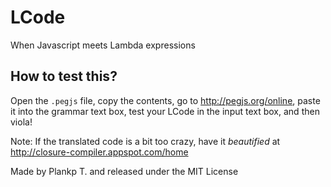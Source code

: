 # LCode
When Javascript meets Lambda expressions

## How to test this?

Open the `.pegjs` file, copy the contents, go to http://pegjs.org/online,
paste it into the grammar text box, test your LCode in the input text box,
and then viola!

Note: If the translated code is a bit too crazy, have it *beautified* at http://closure-compiler.appspot.com/home

Made by Plankp T. and released under the MIT License
